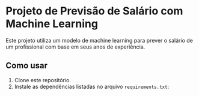 # Projeto de Previsão de Salário com Machine Learning

Este projeto utiliza um modelo de machine learning para prever o salário de um profissional com base em seus anos de experiência.

## Como usar

1. Clone este repositório.
2. Instale as dependências listadas no arquivo `requirements.txt`:
